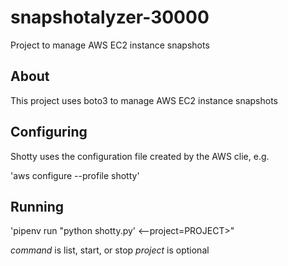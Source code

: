# snapshotalyzer-30000
Project to manage AWS EC2 instance snapshots

## About

This project uses boto3 to manage AWS EC2 instance snapshots

## Configuring

Shotty uses the configuration file created by the AWS clie, e.g.

'aws configure --profile shotty'

## Running

'pipenv run "python shotty.py' <command> <--project=PROJECT>"

*command* is list, start, or stop
*project* is optional
